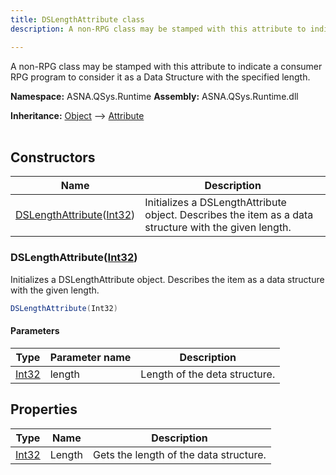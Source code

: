 ```yaml
---
title: DSLengthAttribute class
description: A non-RPG class may be stamped with this attribute to indicate a consumer RPG program to consider it as a Data Structure with the specified length.

---
```


A non-RPG class may be stamped with this attribute to indicate a consumer RPG program to consider it as a Data Structure with the specified length.

**Namespace:** ASNA.QSys.Runtime
**Assembly:** ASNA.QSys.Runtime.dll

**Inheritance:** [Object](https://docs.microsoft.com/en-us/dotnet/api/system.object) --> [Attribute](https://docs.microsoft.com/en-us/dotnet/api/system.attribute)
<br>
<br>

## Constructors

| Name | Description |
| --- | --- |
| [DSLengthAttribute](#dslengthattributeint32)([Int32](https://docs.microsoft.com/en-us/dotnet/api/system.int32)) | Initializes a DSLengthAttribute object. Describes the item as a data structure with the given length.

### DSLengthAttribute([Int32](https://docs.microsoft.com/en-us/dotnet/api/system.int32))

Initializes a DSLengthAttribute object. Describes the item as a data structure with the given length.

```cs
DSLengthAttribute(Int32)
```

#### Parameters

| Type | Parameter name | Description
| --- | --- | ---
| [Int32](https://docs.microsoft.com/en-us/dotnet/api/system.int32) | length | Length of the deta structure.

## Properties

| Type | Name | Description
| --- | --- | --- 
| [Int32](https://learn.microsoft.com/en-us/dotnet/csharp/language-reference/builtin-types/integral-numeric-types) | Length | Gets the length of the data structure. |
